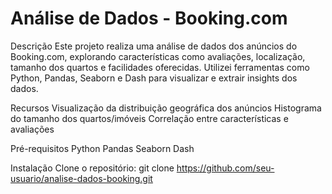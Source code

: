 # Análise de Dados - Booking.com

Descrição
Este projeto realiza uma análise de dados dos anúncios do Booking.com, explorando características como avaliações, localização, tamanho dos quartos e facilidades oferecidas. Utilizei ferramentas como Python, Pandas, Seaborn e Dash para visualizar e extrair insights dos dados.

Recursos
Visualização da distribuição geográfica dos anúncios
Histograma do tamanho dos quartos/imóveis
Correlação entre características e avaliações

Pré-requisitos
Python
Pandas
Seaborn
Dash

Instalação
Clone o repositório: git clone https://github.com/seu-usuario/analise-dados-booking.git
